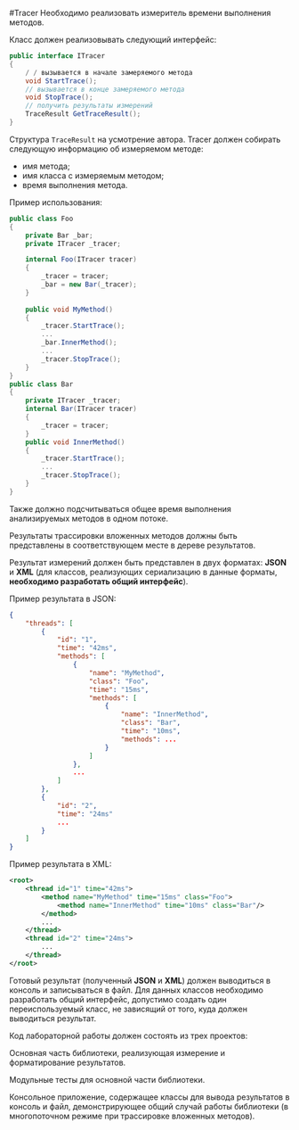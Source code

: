 #Tracer
Необходимо реализовать измеритель времени выполнения методов.

Класс должен реализовывать следующий интерфейс:
```csharp
public interface ITracer
{
    / / вызывается в начале замеряемого метода
    void StartTrace();
    // вызывается в конце замеряемого метода 
    void StopTrace();
    // получить результаты измерений  
    TraceResult GetTraceResult();
}
```
Структура `TraceResult` на усмотрение автора.
Tracer должен собирать следующую информацию об измеряемом методе:
- имя метода;
- имя класса с измеряемым методом;
- время выполнения метода.

Пример использования:
```csharp
public class Foo
{
    private Bar _bar;
    private ITracer _tracer;

    internal Foo(ITracer tracer)
    {
        _tracer = tracer;
        _bar = new Bar(_tracer);
    }
    
    public void MyMethod()
    {
        _tracer.StartTrace();
        ...
        _bar.InnerMethod();
        ...
        _tracer.StopTrace();
    }
}
public class Bar
{
    private ITracer _tracer;
    internal Bar(ITracer tracer)
    {
        _tracer = tracer;
    }
    public void InnerMethod()
    {
        _tracer.StartTrace();
        ...
        _tracer.StopTrace();
    }
}
```
Также должно подсчитываться общее время выполнения анализируемых методов в одном потоке.

Результаты трассировки вложенных методов должны быть представлены в соответствующем месте в дереве результатов.

Результат измерений должен быть представлен в двух форматах: **JSON** и **XML** (для классов, реализующих сериализацию в данные форматы, **необходимо разработать общий интерфейс**).

Пример результата в JSON:
```json
{
    "threads": [
        {
            "id": "1",
            "time": "42ms",
            "methods": [
                {
                    "name": "MyMethod",
                    "class": "Foo",
                    "time": "15ms",
                    "methods": [
                        {
                            "name": "InnerMethod",
                            "class": "Bar",
                            "time": "10ms",
                            "methods": ...    
                        }
                    ]
                },
                ...
            ]
        },
        {
            "id": "2",
            "time": "24ms"
            ...
        }
    ]
}
```
Пример результата в XML:
```xml
<root>
    <thread id="1" time="42ms">
        <method name="MyMethod" time="15ms" class="Foo">
            <method name="InnerMethod" time="10ms" class="Bar"/>
        </method>
        ...
    </thread>
    <thread id="2" time="24ms">
        ...
    </thread>
</root>
```

Готовый результат (полученный **JSON** и **XML**) должен выводиться в консоль и записываться в файл. Для данных классов необходимо разработать общий интерфейс, допустимо создать один переиспользуемый класс, не зависящий от того, куда должен выводиться результат.

Код лабораторной работы должен состоять из трех проектов:

Основная часть библиотеки, реализующая измерение и форматирование результатов.

Модульные тесты для основной части библиотеки.

Консольное приложение, содержащее классы для вывода результатов в консоль и файл, демонстрирующее общий случай работы библиотеки (в многопоточном режиме при трассировке вложенных методов).
